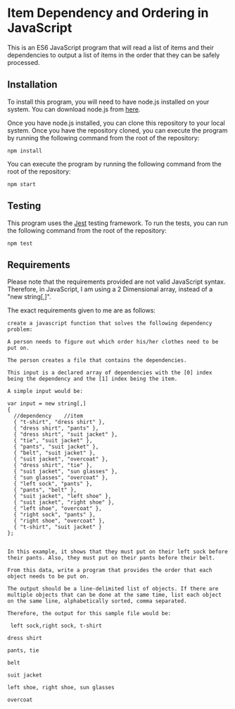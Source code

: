 # Item Dependency and Ordering in JavaScript

This is an ES6 JavaScript program that will read a list of items and their dependencies to output a list of items in the order that they can be safely processed.

## Installation

To install this program, you will need to have node.js installed on your system. You can download node.js from [here](https://nodejs.org/en/download/).

Once you have node.js installed, you can clone this repository to your local system. Once you have the repository cloned, you can execute the program by running the following command from the root of the repository:

```
npm install
```

You can execute the program by running the following command from the root of the repository:

```
npm start
```

## Testing

This program uses the [Jest](https://jestjs.io/) testing framework. To run the tests, you can run the following command from the root of the repository:

```
npm test
```

## Requirements

Please note that the requirements provided are not valid JavaScript syntax. Therefore, in JavaScript, I am using a 2 Dimensional array, instead of a "new string[,]".

The exact requirements given to me are as follows:

```
create a javascript function that solves the following dependency problem:

A person needs to figure out which order his/her clothes need to be put on.

The person creates a file that contains the dependencies.

This input is a declared array of dependencies with the [0] index being the dependency and the [1] index being the item.

A simple input would be:

var input = new string[,]
{
  //dependency    //item
  { "t-shirt", "dress shirt" },
  { "dress shirt", "pants" },
  { "dress shirt", "suit jacket" },
  { "tie", "suit jacket" },
  { "pants", "suit jacket" },
  { "belt", "suit jacket" },
  { "suit jacket", "overcoat" },
  { "dress shirt", "tie" },
  { "suit jacket", "sun glasses" },
  { "sun glasses", "overcoat" },
  { "left sock", "pants" },
  { "pants", "belt" },
  { "suit jacket", "left shoe" },
  { "suit jacket", "right shoe" },
  { "left shoe", "overcoat" },
  { "right sock", "pants" },
  { "right shoe", "overcoat" },
  { "t-shirt", "suit jacket" }
};


In this example, it shows that they must put on their left sock before their pants. Also, they must put on their pants before their belt.

From this data, write a program that provides the order that each object needs to be put on.

The output should be a line-delimited list of objects. If there are multiple objects that can be done at the same time, list each object on the same line, alphabetically sorted, comma separated.

Therefore, the output for this sample file would be:

 left sock,right sock, t-shirt

dress shirt

pants, tie

belt

suit jacket

left shoe, right shoe, sun glasses

overcoat
```
